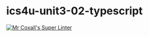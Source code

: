 # ics4u-unit3-02-typescript

[![Mr Coxall's Super Linter](https://github.com/Aidan-Lalonde-Novales/ics4u-unit3-02-typescript/workflows/Mr%20Coxall's%20Super%20Linter/badge.svg)](https://github.com/Aidan-Lalonde-Novales/ics4u-unit3-02-typescript/actions/)
